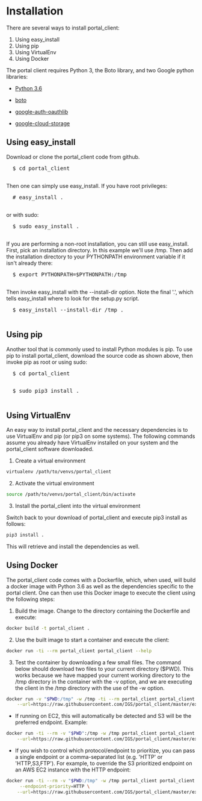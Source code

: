 # Installation

There are several ways to install portal_client:

1. Using easy_install
2. Using pip
3. Using VirtualEnv
4. Using Docker

The portal client requires Python 3, the Boto library, and two Google
python libraries:

- [Python 3.6](https://www.python.org/downloads/release/python-361/)

- [boto](https://pypi.python.org/pypi/boto)

- [google-auth-oauthlib](https://pypi.org/project/google-auth-oauthlib/)

- [google-cloud-storage](https://pypi.org/project/google-cloud-storage/)


## Using easy_install

Download or clone the portal_client code from github.

  <pre>
  $ cd portal_client
  </pre>

Then one can simply use easy_install. If you have root privileges:

  <pre>
  # easy_install .
  </pre>

or with sudo:

  <pre>
  $ sudo easy_install .
  </pre>

If you are performing a non-root installation, you can still use easy_install. First,
pick an installation directory. In this example we'll use /tmp. Then add the installation
directory to your PYTHONPATH environment variable if it isn't already there:

  <pre>
  $ export PYTHONPATH=$PYTHONPATH:/tmp
  </pre>

Then invoke easy_install with the --install-dir option. Note the final '.', which tells
easy_install where to look for the setup.py script.

  <pre>
  $ easy_install --install-dir /tmp .
  </pre>
  
## Using pip

Another tool that is commonly used to install Python modules is pip. To use pip to 
install portal_client, download the source code as shown above, then invoke pip as root or using
sudo:

  <pre>
  $ cd portal_client
  </pre>

  <pre>
  $ sudo pip3 install .
  </pre>

## Using VirtualEnv

An easy way to install portal_client and the necessary dependencies is to use
VirtualEnv and pip (or pip3 on some systems). The following commands assume you
already have VirtualEnv installed on your system and the portal_client software
downloaded.

1. Create a virtual environment

```bash
virtualenv /path/to/venvs/portal_client
```

2. Activate the virtual environment

```bash
source /path/to/venvs/portal_client/bin/activate
```

3. Install the portal_client into the virtual environment

Switch back to your download of portal_client and execute pip3 install as
follows:

```bash
pip3 install .
```

This will retrieve and install the dependencies as well.

## Using Docker

The portal_client code comes with a Dockerfile, which, when used, will
build a docker image with Python 3.6 as well as the dependencies specific to
the portal client. One can then use this Docker image to execute the client
using the following steps:

1. Build the image. Change to the directory containing the Dockerfile and execute:

```bash
docker build -t portal_client .
```

2. Use the built image to start a container and execute the client:

```bash
docker run -ti --rm portal_client portal_client --help
```

3. Test the container by downloading a few small files. The command below should
download two files to your current directory ($PWD). This works because we have
mapped your current working directory to the /tmp directory in the container with
the -v option, and we are executing the client in the /tmp directory with the use
of the -w option.

```bash
docker run -v "$PWD:/tmp" -w /tmp -ti --rm portal_client portal_client \
    --url=https://raw.githubusercontent.com/IGS/portal_client/master/example_manifests/example_manifest.tsv
```

  * If running on EC2, this will automatically be detected and S3 will be the preferred endpoint. Example:

```bash
docker run -ti --rm -v "$PWD":/tmp -w /tmp portal_client portal_client \
    --url=https://raw.githubusercontent.com/IGS/portal_client/master/example_manifests/example_manifest.tsv
```

  * If you wish to control which protocol/endpoint to prioritize, you can pass
a single endpoint or a comma-separated list (e.g. 'HTTP' or 'HTTP,S3,FTP').
For example, to override the S3 prioritized endpoint on an AWS EC2 instance with
the HTTP endpoint:

```bash
docker run -ti --rm -v "$PWD:/tmp" -w /tmp portal_client portal_client \
     --endpoint-priority=HTTP \
    --url=https://raw.githubusercontent.com/IGS/portal_client/master/example_manifests/example_manifest.tsv 
```
